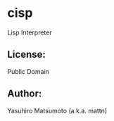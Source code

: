 cisp
====

Lisp Interpreter

License:
--------

Public Domain

Author:
-------

Yasuhiro Matsumoto (a.k.a. mattn)
